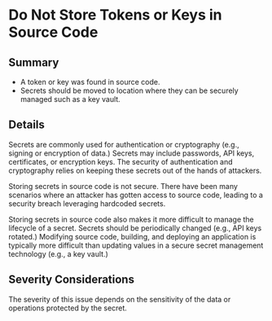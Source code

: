 # Do Not Store Tokens or Keys in Source Code

## Summary

-   A token or key was found in source code.
-   Secrets should be moved to location where they can be securely managed such
    as a key vault.

## Details

Secrets are commonly used for authentication or cryptography (e.g., signing or
encryption of data.) Secrets may include passwords, API keys, certificates, or
encryption keys. The security of authentication and cryptography relies on
keeping these secrets out of the hands of attackers.

Storing secrets in source code is not secure. There have been many scenarios
where an attacker has gotten access to source code, leading to a security breach
leveraging hardcoded secrets.

Storing secrets in source code also makes it more difficult to manage the
lifecycle of a secret. Secrets should be periodically changed (e.g., API keys
rotated.) Modifying source code, building, and deploying an application is
typically more difficult than updating values in a secure secret management
technology (e.g., a key vault.)

## Severity Considerations

The severity of this issue depends on the sensitivity of the data or operations
protected by the secret.
